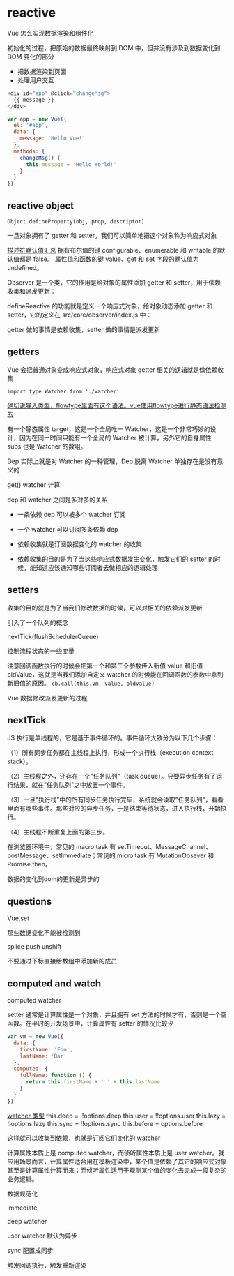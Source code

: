 # reactive

Vue 怎么实现数据渲染和组件化

初始化的过程，把原始的数据最终映射到 DOM 中，但并没有涉及到数据变化到 DOM 变化的部分

* 把数据渲染到页面
* 处理用户交互

```js
<div id="app" @click="changeMsg">
  {{ message }}
</div>

var app = new Vue({
  el: '#app',
  data: {
    message: 'Hello Vue!'
  },
  methods: {
    changeMsg() {
      this.message = 'Hello World!'
    }
  }
})
```

## reactive object

`Object.defineProperty(obj, prop, descriptor)`

一旦对象拥有了 getter 和 setter，我们可以简单地把这个对象称为响应式对象

[描述符默认值汇总](https://developer.mozilla.org/zh-CN/docs/Web/JavaScript/Reference/Global_Objects/Object/defineProperty)
拥有布尔值的键 configurable、enumerable 和 writable 的默认值都是 false。
属性值和函数的键 value、get 和 set 字段的默认值为 undefined。

Observer 是一个类，它的作用是给对象的属性添加 getter 和 setter，用于依赖收集和派发更新：

defineReactive 的功能就是定义一个响应式对象，给对象动态添加 getter 和 setter，它的定义在 src/core/observer/index.js 中：

getter 做的事情是依赖收集，setter 做的事情是派发更新

## getters

Vue 会把普通对象变成响应式对象，响应式对象 getter 相关的逻辑就是做依赖收集

`import type Watcher from './watcher'`

[确切说导入类型，flowtype里面有这个语法。vue使用flowtype进行静态语法检测的](https://segmentfault.com/q/1010000015563961)

有一个静态属性 target，这是一个全局唯一 Watcher，这是一个非常巧妙的设计，因为在同一时间只能有一个全局的 Watcher 被计算，另外它的自身属性 subs 也是 Watcher 的数组。

Dep 实际上就是对 Watcher 的一种管理，Dep 脱离 Watcher 单独存在是没有意义的

get()
watcher 计算

dep 和 watcher 之间是多对多的关系

* 一条依赖 dep 可以被多个 watcher 订阅
* 一个 watcher 可以订阅多条依赖 dep

* 依赖收集就是订阅数据变化的 watcher 的收集
* 依赖收集的目的是为了当这些响应式数据发生变化，触发它们的 setter 的时候，能知道应该通知哪些订阅者去做相应的逻辑处理

## setters

收集的目的就是为了当我们修改数据的时候，可以对相关的依赖派发更新

引入了一个队列的概念

nextTick(flushSchedulerQueue)

控制流程状态的一些变量

注意回调函数执行的时候会把第一个和第二个参数传入新值 value 和旧值 oldValue，这就是当我们添加自定义 watcher 的时候能在回调函数的参数中拿到新旧值的原因。
`cb.call(this.vm, value, oldValue)`

Vue 数据修改派发更新的过程

## nextTick

JS 执行是单线程的，它是基于事件循环的。事件循环大致分为以下几个步骤：

（1）所有同步任务都在主线程上执行，形成一个执行栈（execution context stack）。

（2）主线程之外，还存在一个"任务队列"（task queue）。只要异步任务有了运行结果，就在"任务队列"之中放置一个事件。

（3）一旦"执行栈"中的所有同步任务执行完毕，系统就会读取"任务队列"，看看里面有哪些事件。那些对应的异步任务，于是结束等待状态，进入执行栈，开始执行。

（4）主线程不断重复上面的第三步。

在浏览器环境中，常见的 macro task 有 setTimeout、MessageChannel、postMessage、setImmediate；常见的 micro task 有 MutationObsever 和 Promise.then。

数据的变化到dom的更新是异步的

## questions

Vue.set

那些数据变化不能被检测到

splice
push
unshift

不要通过下标直接给数组中添加新的成员

## computed and watch

computed watcher

setter 通常是计算属性是一个对象，并且拥有 set 方法的时候才有，否则是一个空函数。在平时的开发场景中，计算属性有 setter 的情况比较少

```js
var vm = new Vue({
  data: {
    firstName: 'Foo',
    lastName: 'Bar'
  },
  computed: {
    fullName: function () {
      return this.firstName + ' ' + this.lastName
    }
  }
})
```

[watcher 类型](https://ustbhuangyi.github.io/vue-analysis/v2/reactive/computed-watcher.html#watcher-options)
this.deep = !!options.deep
this.user = !!options.user
this.lazy = !!options.lazy
this.sync = !!options.sync
this.before = options.before

这样就可以收集到依赖，也就是订阅它们变化的 watcher

计算属性本质上是 computed watcher，而侦听属性本质上是 user watcher。就应用场景而言，计算属性适合用在模板渲染中，某个值是依赖了其它的响应式对象甚至是计算属性计算而来；而侦听属性适用于观测某个值的变化去完成一段复杂的业务逻辑。

数据规范化

immediate

deep watcher

user watcher
默认为异步

sync 配置成同步

触发回调执行，触发重新渲染
